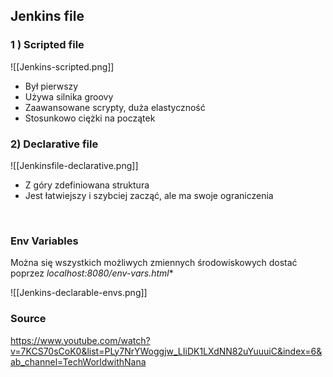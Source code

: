 
## Jenkins file

### 1 ) Scripted file
![[Jenkins-scripted.png]]
- Był pierwszy
- Używa silnika groovy
- Zaawansowane scrypty, duża elastyczność
- Stosunkowo ciężki na początek

### 2) Declarative file
![[Jenkinsfile-declarative.png]]
- Z góry zdefiniowana struktura
- Jest łatwiejszy i szybciej zacząć, ale ma swoje ograniczenia

<br>

### Env Variables
Można się wszystkich możliwych zmiennych środowiskowych dostać poprzez *localhost:8080/env-vars.html**

![[Jenkins-declarable-envs.png]]

### Source
https://www.youtube.com/watch?v=7KCS70sCoK0&list=PLy7NrYWoggjw_LIiDK1LXdNN82uYuuuiC&index=6&ab_channel=TechWorldwithNana